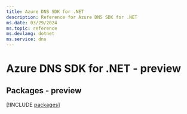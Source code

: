 ```yaml
---
title: Azure DNS SDK for .NET
description: Reference for Azure DNS SDK for .NET
ms.date: 03/29/2024
ms.topic: reference
ms.devlang: dotnet
ms.service: dns
---
```

# Azure DNS SDK for .NET - preview
## Packages - preview
[!INCLUDE [packages](dns-index.md)]